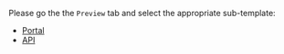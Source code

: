 Please go the the `Preview` tab and select the appropriate sub-template:

- [Portal](?expand=1&template=pull_request_template_portal.md)
- [API](?expand=1&template=pull_request_template_api.md)